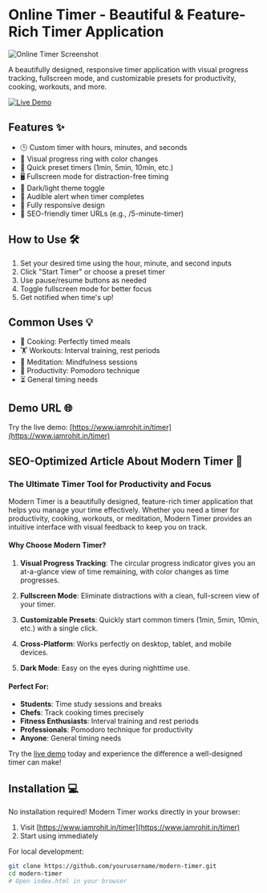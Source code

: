 # Online Timer - Beautiful & Feature-Rich Timer Application

![Online Timer Screenshot](https://i.ibb.co/WWThP67Y/Online-Timer-Countdown-05-06-2025-13-51.png)

A beautifully designed, responsive timer application with visual progress tracking, fullscreen mode, and customizable presets for productivity, cooking, workouts, and more.

[![Live Demo](https://img.shields.io/badge/Demo-Live%20Demo-green?style=for-the-badge&logo=google-chrome)](https://www.iamrohit.in/timer)

## Features ✨

- 🕒 Custom timer with hours, minutes, and seconds
- 🔄 Visual progress ring with color changes
- 🚀 Quick preset timers (1min, 5min, 10min, etc.)
- 🖥️ Fullscreen mode for distraction-free timing
- 🌙 Dark/light theme toggle
- 🔔 Audible alert when timer completes
- 📱 Fully responsive design
- 🔗 SEO-friendly timer URLs (e.g., /5-minute-timer)

## How to Use 🛠️

1. Set your desired time using the hour, minute, and second inputs
2. Click "Start Timer" or choose a preset timer
3. Use pause/resume buttons as needed
4. Toggle fullscreen mode for better focus
5. Get notified when time's up!

## Common Uses 💡

- 🍳 Cooking: Perfectly timed meals
- 🏋️ Workouts: Interval training, rest periods
- 🧘 Meditation: Mindfulness sessions
- 🎯 Productivity: Pomodoro technique
- ⏳ General timing needs

## Demo URL 🌐

Try the live demo: [https://www.iamrohit.in/timer](https://www.iamrohit.in/timer)

## SEO-Optimized Article About Modern Timer 📝

### The Ultimate Timer Tool for Productivity and Focus

Modern Timer is a beautifully designed, feature-rich timer application that helps you manage your time effectively. Whether you need a timer for productivity, cooking, workouts, or meditation, Modern Timer provides an intuitive interface with visual feedback to keep you on track.

#### Why Choose Modern Timer?

1. **Visual Progress Tracking**: The circular progress indicator gives you an at-a-glance view of time remaining, with color changes as time progresses.

2. **Fullscreen Mode**: Eliminate distractions with a clean, full-screen view of your timer.

3. **Customizable Presets**: Quickly start common timers (1min, 5min, 10min, etc.) with a single click.

4. **Cross-Platform**: Works perfectly on desktop, tablet, and mobile devices.

5. **Dark Mode**: Easy on the eyes during nighttime use.

#### Perfect For:

- **Students**: Time study sessions and breaks
- **Chefs**: Track cooking times precisely
- **Fitness Enthusiasts**: Interval training and rest periods
- **Professionals**: Pomodoro technique for productivity
- **Anyone**: General timing needs

Try the [live demo](https://www.iamrohit.in/timer) today and experience the difference a well-designed timer can make!

## Installation 💻

No installation required! Modern Timer works directly in your browser:

1. Visit [https://www.iamrohit.in/timer](https://www.iamrohit.in/timer)
2. Start using immediately

For local development:

```bash
git clone https://github.com/yourusername/modern-timer.git
cd modern-timer
# Open index.html in your browser
